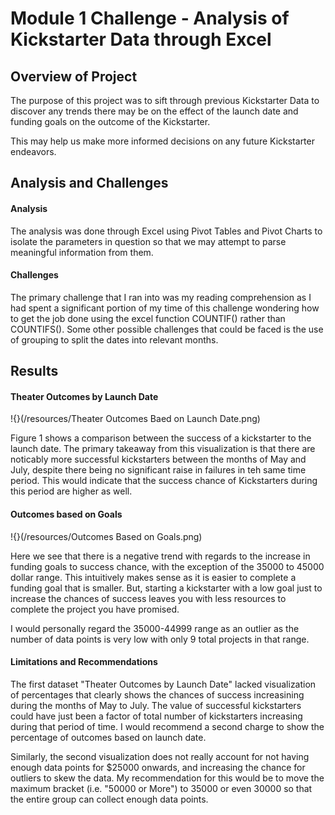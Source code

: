 # Module 1 Challenge - Analysis of Kickstarter Data through Excel

## Overview of Project

The purpose of this project was to sift through previous Kickstarter Data to discover any trends there may be on the effect of the launch date and funding goals on the outcome of the Kickstarter. 

This may help us make more informed decisions on any future Kickstarter endeavors.


## Analysis and Challenges

#### Analysis

The analysis was done through Excel using Pivot Tables and Pivot Charts to isolate the parameters in question so that we may attempt to parse meaningful information from them. 


#### Challenges

The primary challenge that I ran into was my reading comprehension as I had spent a significant portion of my time of this challenge wondering how to get the job done using the excel function COUNTIF() rather than COUNTIFS(). Some other possible challenges that could be faced is the use of grouping to split the dates into relevant months. 

## Results

#### Theater Outcomes by Launch Date
!{}(/resources/Theater Outcomes Baed on Launch Date.png)

Figure 1 shows a comparison between the success of a kickstarter to the launch date. The primary takeaway from this visualization is that there are noticably more successful kickstarters between the months of May and July, despite there being no significant raise in failures in teh same time period. This would indicate that the success chance of Kickstarters during this period are higher as well.


#### Outcomes based on Goals
!{}(/resources/Outcomes Based on Goals.png)

Here we see that there is a negative trend with regards to the increase in funding goals to success chance, with the exception of the 35000 to 45000 dollar range. This intuitively makes sense as it is easier to complete a funding goal that is smaller. But, starting a kickstarter with a low goal just to increase the chances of success leaves you with less resources to complete the project you have promised. 

I would personally regard the 35000-44999 range as an outlier as the number of data points is very low with only 9 total projects in that range. 


#### Limitations and Recommendations

The first dataset "Theater Outcomes by Launch Date" lacked visualization of percentages that clearly shows the chances of success increasining during the months of May to July. The value of successful kickstarters could have just been a factor of total number of kickstarters increasing during that period of time. I would recommend a second charge to show the percentage of outcomes based on launch date. 

Similarly, the second visualization does not really account for not having enough data points for $25000 onwards, and increasing the chance for outliers to skew the data. My recommendation for this would be to move the maximum bracket (i.e. "50000 or More") to 35000 or even 30000 so that the entire group can collect enough data points. 
